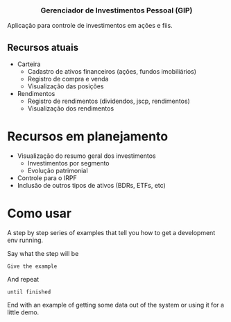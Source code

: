<h3 align="center">Gerenciador de Investimentos Pessoal (GIP)</h3>
<div align="center">
</div>

Aplicação para controle de investimentos em ações e fiis.

## Recursos atuais

* Carteira
    + Cadastro de ativos financeiros (ações, fundos imobiliários)
    + Registro de compra e venda
    + Visualização das posições
* Rendimentos
    + Registro de rendimentos  (dividendos, jscp, rendimentos)
    + Visualização dos rendimentos

# Recursos em planejamento

* Visualização do resumo geral dos investimentos
    + Investimentos por segmento
    + Evolução patrimonial
* Controle para o IRPF
* Inclusão de outros tipos de ativos (BDRs, ETFs, etc)

# Como usar
A step by step series of examples that tell you how to get a development env running.

Say what the step will be

```
Give the example
```

And repeat

```
until finished
```

End with an example of getting some data out of the system or using it for a little demo.
